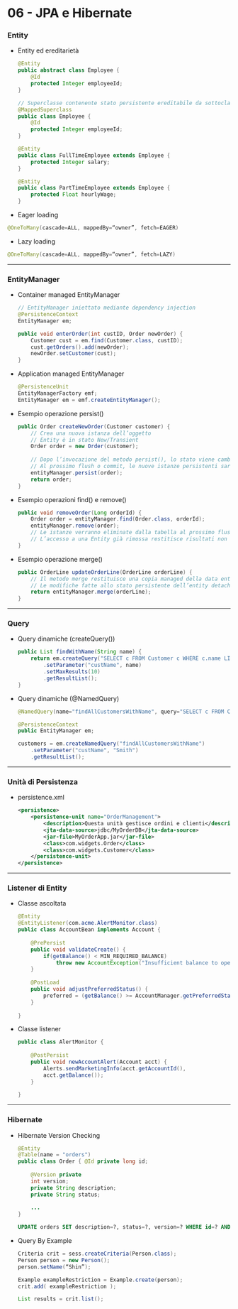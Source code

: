 # 06 - JPA e Hibernate


### Entity

- Entity ed ereditarietà
    ```java
    @Entity
    public abstract class Employee {
        @Id
        protected Integer employeeId;
    }
    
    // Superclasse contenente stato persistente ereditabile da sottoclassi Entity
    @MappedSuperclass
    public class Employee {
        @Id
        protected Integer employeeId;
    }
    
    @Entity
    public class FullTimeEmployee extends Employee {
        protected Integer salary;
    }
    
    @Entity
    public class PartTimeEmployee extends Employee {
        protected Float hourlyWage;
    }
    ```
- Eager loading
```java
@OneToMany(cascade=ALL, mappedBy=“owner”, fetch=EAGER)
```
- Lazy loading
```java
@OneToMany(cascade=ALL, mappedBy=“owner”, fetch=LAZY)
```

---

### EntityManager

- Container managed EntityManager
    ```java
    // EntityManager iniettato mediante dependency injection
    @PersistenceContext
    EntityManager em;

    public void enterOrder(int custID, Order newOrder) {
        Customer cust = em.find(Customer.class, custID);
        cust.getOrders().add(newOrder);
        newOrder.setCustomer(cust);
    }
    ```
- Application managed EntityManager
    ```java
    @PersistenceUnit
    EntityManagerFactory emf;
    EntityManager em = emf.createEntityManager();
    ```
- Esempio operazione persist()
    ```java
    public Order createNewOrder(Customer customer) {
        // Crea una nuova istanza dell’oggetto
        // Entity è in stato New/Transient
        Order order = new Order(customer);
        
        // Dopo l’invocazione del metodo persist(), lo stato viene cambiato in managed
        // Al prossimo flush o commit, le nuove istanze persistenti saranno inserite nella tabella del DB
        entityManager.persist(order);
        return order;
    }
    ```
- Esempio operazioni find() e remove()
    ```java
    public void removeOrder(Long orderId) {
        Order order = entityManager.find(Order.class, orderId);
        entityManager.remove(order);
        // Le istanze verranno eliminate dalla tabella al prossimo flush o commit
        // L’accesso a una Entity già rimossa restitisce risultati non definiti
    }
    ```
- Esempio operazione merge()
    ```java
    public OrderLine updateOrderLine(OrderLine orderLine) {
        // Il metodo merge restituisce una copia managed della data entity di tipo detached
        // Le modifiche fatte allo stato persistente dell’entity detached sono applicate a questa istanza managed
        return entityManager.merge(orderLine);
    }
    ```

---

### Query

- Query dinamiche (createQuery())
    ```java
    public List findWithName(String name) {
        return em.createQuery("SELECT c FROM Customer c WHERE c.name LIKE :custName")
            .setParameter("custName", name)
            .setMaxResults(10)
            .getResultList();
    }
    ```
- Query dinamiche (@NamedQuery)
    ```java
    @NamedQuery(name="findAllCustomersWithName", query="SELECT c FROM Customer c WHERE c.name LIKE :custName")
    
    @PersistenceContext
    public EntityManager em;
    
    customers = em.createNamedQuery("findAllCustomersWithName")
        .setParameter("custName", "Smith")
        .getResultList();
    ```

---

### Unità di Persistenza

- persistence.xml
    ```xml
    <persistence>
        <persistence-unit name="OrderManagement">
            <description>Questa unità gestisce ordini e clienti</description>
            <jta-data-source>jdbc/MyOrderDB</jta-data-source>
            <jar-file>MyOrderApp.jar</jar-file>
            <class>com.widgets.Order</class>
            <class>com.widgets.Customer</class>
        </persistence-unit>
    </persistence>
    ```

---

### Listener di Entity

- Classe ascoltata
    ```java
    @Entity
    @EntityListener(com.acme.AlertMonitor.class)
    public class AccountBean implements Account {
        
        @PrePersist
        public void validateCreate() {
            if(getBalance() < MIN_REQUIRED_BALANCE)
                throw new AccountException("Insufficient balance to open an account");
        }
        
        @PostLoad
        public void adjustPreferredStatus() {
            preferred = (getBalance() >= AccountManager.getPreferredStatusLevel());
        }
        
    }
    ```
- Classe listener
    ```java
    public class AlertMonitor {
        
        @PostPersist
        public void newAccountAlert(Account acct) {
            Alerts.sendMarketingInfo(acct.getAccountId(),
            acct.getBalance());
        }
        
    }
    ```

---

### Hibernate

- Hibernate Version Checking
    ```java
    @Entity
    @Table(name = "orders")
    public class Order { @Id private long id;
        
        @Version private
        int version;
        private String description;
        private String status;
        
        ...
    }
    ```
    ```sql
    UPDATE orders SET description=?, status=?, version=? WHERE id=? AND version=?
    ```
- Query By Example
    ```java
    Criteria crit = sess.createCriteria(Person.class);
    Person person = new Person();
    person.setName(“Shin”);
    
    Example exampleRestriction = Example.create(person);
    crit.add( exampleRestriction );
    
    List results = crit.list();
    ```